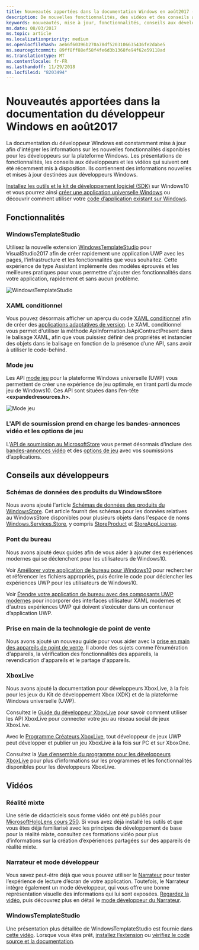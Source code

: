 ```yaml
---
title: Nouveautés apportées dans la documentation Windows en août2017 - Développer des applicationsUWP
description: De nouvelles fonctionnalités, des vidéos et des conseils aux développeurs ont été ajoutés à la documentation du développeur Windows10 en août2017.
keywords: nouveautés, mise à jour, fonctionnalités, conseils aux développeurs, Windows10, 1708
ms.date: 08/03/2017
ms.topic: article
ms.localizationpriority: medium
ms.openlocfilehash: aeb6f60396b270a78df5203106635436fe2dabe5
ms.sourcegitcommit: 89ff8ff88ef58f4fe6d3b1368fe94f62e59118ad
ms.translationtype: MT
ms.contentlocale: fr-FR
ms.lasthandoff: 11/29/2018
ms.locfileid: "8203494"
---
```

# <a name="whats-new-in-the-windows-developer-docs-in-august-2017"></a>Nouveautés apportées dans la documentation du développeur Windows en août2017

La documentation du développeur Windows est constamment mise à jour afin d'intégrer les informations sur les nouvelles fonctionnalités disponibles pour les développeurs sur la plateforme Windows. Les présentations de fonctionnalités, les conseils aux développeurs et les vidéos qui suivent ont été récemment mis à disposition. Ils contiennent des informations nouvelles et mises à jour destinées aux développeurs Windows.

[Installez les outils et le kit de développement logiciel (SDK)](http://go.microsoft.com/fwlink/?LinkId=821431) sur Windows10 et vous pourrez ainsi [créer une application universelle Windows](../get-started/your-first-app.md) ou découvrir comment utiliser votre [code d’application existant sur Windows](../porting/index.md).

## <a name="features"></a>Fonctionnalités

### <a name="windows-template-studio"></a>WindowsTemplateStudio

Utilisez la nouvelle extension [WindowsTemplateStudio](https://aka.ms/wtsinstall) pour VisualStudio2017 afin de créer rapidement une application UWP avec les pages, l'infrastructure et les fonctionnalités que vous souhaitez. Cette expérience de type Assistant implémente des modèles éprouvés et les meilleures pratiques pour vous permettre d'ajouter des fonctionnalités dans votre application, rapidement et sans aucun problème.

![WindowsTemplateStudio](images/template-studio.png)

### <a name="conditional-xaml"></a>XAML conditionnel

Vous pouvez désormais afficher un aperçu du code [XAML conditionnel](../debug-test-perf/conditional-xaml.md) afin de créer des [applications adaptatives de version](../debug-test-perf/version-adaptive-apps.md). Le XAML conditionnel vous permet d'utiliser la méthode ApiInformation.IsApiContractPresent dans le balisage XAML, afin que vous puissiez définir des propriétés et instancier des objets dans le balisage en fonction de la présence d’une API, sans avoir à utiliser le code-behind.

### <a name="game-mode"></a>Mode jeu

Les API [mode jeu](https://msdn.microsoft.com/library/windows/desktop/mt808808) pour la plateforme Windows universelle (UWP) vous permettent de créer une expérience de jeu optimale, en tirant parti du mode jeu de Windows10. Ces API sont situées dans l’en-tête **&lt;expandedresources.h&gt;**.

![Mode jeu](images/game-mode.png)

### <a name="submission-api-supports-video-trailers-and-gaming-options"></a>L'API de soumission prend en charge les bandes-annonces vidéo et les options de jeu

L'[API de soumission au MicrosoftStore](../monetize/create-and-manage-submissions-using-windows-store-services.md) vous permet désormais d’inclure des [bandes-annonces vidéo](../monetize/manage-app-submissions.md#trailer-object) et des [options de jeu](../monetize/manage-app-submissions.md#gaming-options-object) avec vos soumissions d’applications.


## <a name="developer-guidance"></a>Conseils aux développeurs

### <a name="data-schemas-for-store-products"></a>Schémas de données des produits du WindowsStore

Nous avons ajouté l'article [Schémas de données des produits du WindowsStore](../monetize/data-schemas-for-store-products.md). Cet article fournit des schémas pour les données relatives au WindowsStore disponibles pour plusieurs objets dans l'espace de noms [Windows.Services.Store](https://msdn.microsoft.com/library/windows/apps/windows.services.store.aspx), y compris [StoreProduct](https://docs.microsoft.com/uwp/api/windows.services.store.storeproduct) et [StoreAppLicense](https://docs.microsoft.com/uwp/api/windows.services.store.storeapplicense).

### <a name="desktop-bridge"></a>Pont du bureau

Nous avons ajouté deux guides afin de vous aider à ajouter des expériences modernes qui se déclenchent pour les utilisateurs de Windows10.

Voir [Améliorer votre application de bureau pour Windows10](https://docs.microsoft.com/windows/uwp/porting/desktop-to-uwp-enhance) pour rechercher et référencer les fichiers appropriés, puis écrire le code pour déclencher les expériences UWP pour les utilisateurs de Windows10.  

Voir [Étendre votre application de bureau avec des composants UWP modernes](https://docs.microsoft.com/windows/uwp/porting/desktop-to-uwp-extend) pour incorporer des interfaces utilisateur XAML modernes et d'autres expériences UWP qui doivent s’exécuter dans un conteneur d’application UWP.

### <a name="getting-started-with-point-of-service"></a>Prise en main de la technologie de point de vente

Nous avons ajouté un nouveau guide pour vous aider avec la [prise en main des appareils de point de vente](https://docs.microsoft.com/en-us/windows/uwp/devices-sensors/pos-get-started). Il aborde des sujets comme l’énumération d'appareils, la vérification des fonctionnalités des appareils, la revendication d'appareils et le partage d'appareils. 

### <a name="xbox-live"></a>XboxLive

Nous avons ajouté la documentation pour développeurs XboxLive, à la fois pour les jeux du Kit de développement Xbox (XDK) et de la plateforme Windows universelle (UWP).

Consultez le [Guide du développeur XboxLive](https://docs.microsoft.com/en-us/windows/uwp/xbox-live/) pour savoir comment utiliser les API XboxLive pour connecter votre jeu au réseau social de jeux XboxLive.

Avec le [Programme Créateurs XboxLive](https://docs.microsoft.com/en-us/windows/uwp/xbox-live/get-started-with-creators/get-started-with-xbox-live-creators), tout développeur de jeux UWP peut développer et publier un jeu XboxLive à la fois sur PC et sur XboxOne.

Consultez la [Vue d’ensemble du programme pour les développeurs XboxLive](https://docs.microsoft.com/en-us/windows/uwp/xbox-live/developer-program-overview) pour plus d’informations sur les programmes et les fonctionnalités disponibles pour les développeurs XboxLive.

## <a name="videos"></a>Vidéos

### <a name="mixed-reality"></a>Réalité mixte

Une série de didacticiels sous forme vidéo ont été publiés pour [MicrosoftHoloLens cours 250](https://developer.microsoft.com/en-us/windows/mixed-reality/mixed_reality_250). Si vous avez déjà installé les outils et que vous êtes déjà familiarisé avec les principes de développement de base pour la réalité mixte, consultez ces formations vidéo pour plus d’informations sur la création d’expériences partagées sur des appareils de réalité mixte.

### <a name="narrator-and-dev-mode"></a>Narrateur et mode développeur

Vous savez peut-être déjà que vous pouvez utiliser le [Narrateur](https://support.microsoft.com/help/22798/windows-10-narrator-get-started) pour tester l’expérience de lecture d’écran de votre application. Toutefois, le Narrateur intègre également un mode développeur, qui vous offre une bonne représentation visuelle des informations qui lui sont exposées. [Regardez la vidéo](https://channel9.msdn.com/Blogs/One-Dev-Minute/Using-Narrator-and-Dev-Mode), puis découvrez plus en détail le [mode développeur du Narrateur](https://channel9.msdn.com/Blogs/One-Dev-Minute/Using-Narrator-and-Dev-Mode).

### <a name="windows-template-studio"></a>WindowsTemplateStudio

Une présentation plus détaillée de WindowsTemplateStudio est fournie dans [cette vidéo](https://channel9.msdn.com/Blogs/One-Dev-Minute/Getting-Started-with-Windows-Template-Studio). Lorsque vous êtes prêt, [installez l’extension](https://aka.ms/wtsinstall) ou [vérifiez le code source et la documentation](https://aka.ms/wtsinstall).
